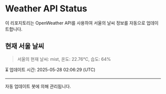 
# Weather API Status

이 리포지토리는 OpenWeather API를 사용하여 서울의 날씨 정보를 자동으로 업데이트합니다.

## 현재 서울 날씨
> 서울의 현재 날씨: mist, 온도: 22.76°C, 습도: 64%

⏳ 업데이트 시간: 2025-05-28 02:06:29 (UTC)

---
자동 업데이트 봇에 의해 관리됩니다.
